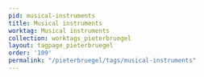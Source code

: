 ```yaml
---
pid: musical-instruments
title: Musical instruments
worktag: Musical instruments
collection: worktags_pieterbruegel
layout: tagpage_pieterbruegel
order: '109'
permalink: "/pieterbruegel/tags/musical-instruments"
---
```

